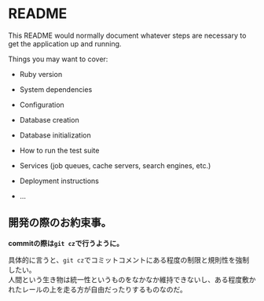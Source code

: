 # README

This README would normally document whatever steps are necessary to get the
application up and running.

Things you may want to cover:

* Ruby version

* System dependencies

* Configuration

* Database creation

* Database initialization

* How to run the test suite

* Services (job queues, cache servers, search engines, etc.)

* Deployment instructions

* ...


## 開発の際のお約束事。

__commitの際は`git cz`で行うように。__

具体的に言うと、`git cz`でコミットコメントにある程度の制限と規則性を強制したい。  
人間という生き物は統一性というものをなかなか維持できないし、ある程度敷かれたレールの上を走る方が自由だったりするものなのだ。
